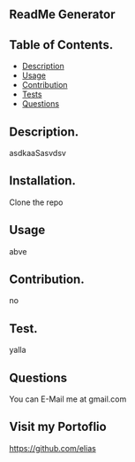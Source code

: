 
  ## ReadMe Generator

  ## Table of Contents.
  - [Description](#Description)
  - [Usage](#Usage)
  - [Contribution](#Contribution)
  - [Tests](#Tests)
  - [Questions](#Questions)
   

  ## Description.
  asdkaaSasvdsv

  ## Installation.
  Clone the repo

  ## Usage
  abve

  ## Contribution.
  no


  ## Test.
  yalla


  ## Questions
  You can E-Mail me at gmail.com

  ## Visit my Portoflio
  https://github.com/elias


  
